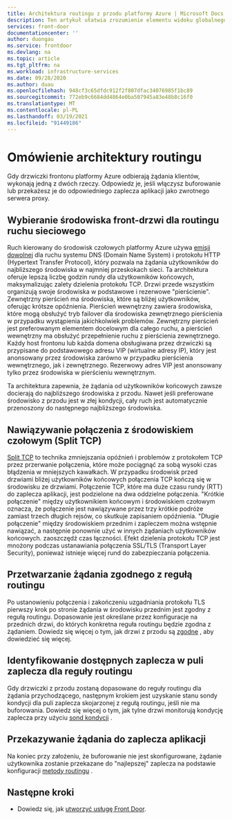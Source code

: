 ```yaml
---
title: Architektura routingu z przodu platformy Azure | Microsoft Docs
description: Ten artykuł ułatwia zrozumienie elementu widoku globalnego architektury drzwi przednich.
services: front-door
documentationcenter: ''
author: duongau
ms.service: frontdoor
ms.devlang: na
ms.topic: article
ms.tgt_pltfrm: na
ms.workload: infrastructure-services
ms.date: 09/28/2020
ms.author: duau
ms.openlocfilehash: 948cf3c65dfdc912f2f807dfac34076985f1bc89
ms.sourcegitcommit: 772eb9c6684dd4864e0ba507945a83e48b8c16f0
ms.translationtype: MT
ms.contentlocale: pl-PL
ms.lasthandoff: 03/19/2021
ms.locfileid: "91449186"
---
```

# <a name="routing-architecture-overview"></a>Omówienie architektury routingu

Gdy drzwiczki frontonu platformy Azure odbierają żądania klientów, wykonają jedną z dwóch rzeczy. Odpowiedz je, jeśli włączysz buforowanie lub przekażesz je do odpowiedniego zaplecza aplikacji jako zwrotnego serwera proxy.

## <a name="selecting-the-front-door-environment-for-traffic-routing-anycast"></a><a name = "anycast"></a>Wybieranie środowiska front-drzwi dla routingu ruchu sieciowego

Ruch kierowany do środowisk czołowych platformy Azure używa [emisji dowolnej](https://en.wikipedia.org/wiki/Anycast) dla ruchu systemu DNS (Domain Name System) i protokołu HTTP (Hypertext Transfer Protocol), który pozwala na żądania użytkowników do najbliższego środowiska w najmniej przeskokach sieci. Ta architektura oferuje lepszą liczbę godzin rundy dla użytkowników końcowych, maksymalizując zalety dzielenia protokołu TCP. Drzwi przede wszystkim organizują swoje środowiska w podstawowe i rezerwowe "pierścienie". Zewnętrzny pierścień ma środowiska, które są bliżej użytkowników, oferując krótsze opóźnienia.  Pierścień wewnętrzny zawiera środowiska, które mogą obsłużyć tryb failover dla środowiska zewnętrznego pierścienia w przypadku wystąpienia jakichkolwiek problemów. Zewnętrzny pierścień jest preferowanym elementem docelowym dla całego ruchu, a pierścień wewnętrzny ma obsłużyć przepełnienie ruchu z pierścienia zewnętrznego. Każdy host frontonu lub każda domena obsługiwana przez drzwiczki są przypisane do podstawowego adresu VIP (wirtualne adresy IP), który jest anonsowany przez środowiska zarówno w przypadku pierścienia wewnętrznego, jak i zewnętrznego. Rezerwowy adres VIP jest anonsowany tylko przez środowiska w pierścieniu wewnętrznym. 

Ta architektura zapewnia, że żądania od użytkowników końcowych zawsze docierają do najbliższego środowiska z przodu. Nawet jeśli preferowane środowisko z przodu jest w złej kondycji, cały ruch jest automatycznie przenoszony do następnego najbliższego środowiska.

## <a name="connecting-to-front-door-environment-split-tcp"></a><a name = "splittcp"></a>Nawiązywanie połączenia z środowiskiem czołowym (Split TCP)

[Split TCP](https://en.wikipedia.org/wiki/Performance-enhancing_proxy) to technika zmniejszania opóźnień i problemów z protokołem TCP przez przerwanie połączenia, które może pociągnąć za sobą wysoki czas błądzenia w mniejszych kawałkach. W przypadku środowisk przed drzwiami bliżej użytkowników końcowych połączenia TCP kończą się w środowisku ze drzwiami. Połączenie TCP, które ma duże czasu rundy (RTT) do zaplecza aplikacji, jest podzielone na dwa oddzielne połączenia. "Krótkie połączenie" między użytkownikiem końcowym i środowiskiem czołowym oznacza, że połączenie jest nawiązywane przez trzy krótkie podróże zamiast trzech długich rejsów, co skutkuje zapisaniem opóźnienia. "Długie połączenie" między środowiskiem przednim i zapleczem można wstępnie nawiązać, a następnie ponownie użyć w innych żądaniach użytkowników końcowych. zaoszczędź czas łączności. Efekt dzielenia protokołu TCP jest mnożony podczas ustanawiania połączenia SSL/TLS (Transport Layer Security), ponieważ istnieje więcej rund do zabezpieczania połączenia.

## <a name="processing-request-to-match-a-routing-rule"></a>Przetwarzanie żądania zgodnego z regułą routingu
Po ustanowieniu połączenia i zakończeniu uzgadniania protokołu TLS pierwszy krok po stronie żądania w środowisku przednim jest zgodny z regułą routingu. Dopasowanie jest określane przez konfiguracje na przednich drzwi, do których konkretna reguła routingu będzie zgodna z żądaniem. Dowiedz się więcej o tym, jak drzwi z przodu są [zgodne](front-door-route-matching.md) , aby dowiedzieć się więcej.

## <a name="identifying-available-backends-in-the-backend-pool-for-the-routing-rule"></a>Identyfikowanie dostępnych zaplecza w puli zaplecza dla reguły routingu
Gdy drzwiczki z przodu zostaną dopasowane do reguły routingu dla żądania przychodzącego, następnym krokiem jest uzyskanie stanu sondy kondycji dla puli zaplecza skojarzonej z regułą routingu, jeśli nie ma buforowania. Dowiedz się więcej o tym, jak tylne drzwi monitorują kondycję zaplecza przy użyciu [sond kondycji](front-door-health-probes.md) .

## <a name="forwarding-the-request-to-your-application-backend"></a>Przekazywanie żądania do zaplecza aplikacji
Na koniec przy założeniu, że buforowanie nie jest skonfigurowane, żądanie użytkownika zostanie przekazane do "najlepszej" zaplecza na podstawie konfiguracji [metody routingu](front-door-routing-methods.md) .

## <a name="next-steps"></a>Następne kroki

- Dowiedz się, jak [utworzyć usługę Front Door](quickstart-create-front-door.md).
